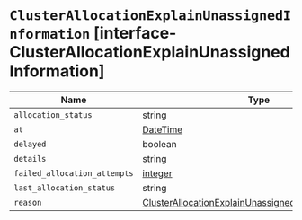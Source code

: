 # `ClusterAllocationExplainUnassignedInformation` [interface-ClusterAllocationExplainUnassignedInformation]

| Name | Type | Description |
| - | - | - |
| `allocation_status` | string | &nbsp; |
| `at` | [DateTime](./DateTime.md) | &nbsp; |
| `delayed` | boolean | &nbsp; |
| `details` | string | &nbsp; |
| `failed_allocation_attempts` | [integer](./integer.md) | &nbsp; |
| `last_allocation_status` | string | &nbsp; |
| `reason` | [ClusterAllocationExplainUnassignedInformationReason](./ClusterAllocationExplainUnassignedInformationReason.md) | &nbsp; |
